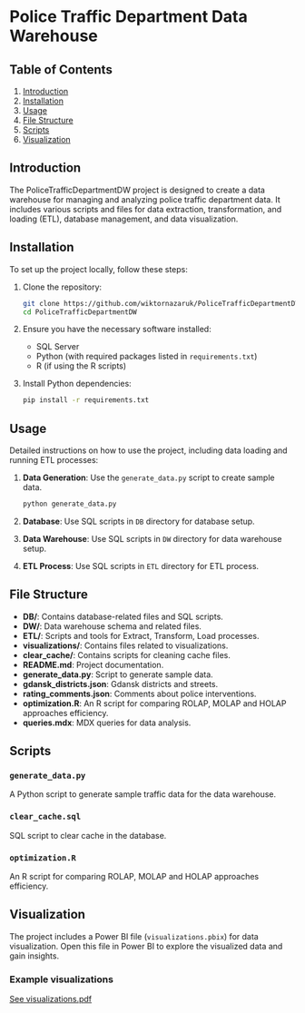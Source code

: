 # Police Traffic Department Data Warehouse

## Table of Contents

1. [Introduction](#introduction)
2. [Installation](#installation)
3. [Usage](#usage)
4. [File Structure](#file-structure)
5. [Scripts](#scripts)
6. [Visualization](#visualization)

## Introduction

The PoliceTrafficDepartmentDW project is designed to create a data warehouse for managing and analyzing police traffic department data. It includes various scripts and files for data extraction, transformation, and loading (ETL), database management, and data visualization.

## Installation

To set up the project locally, follow these steps:

1. Clone the repository:

   ```bash
   git clone https://github.com/wiktornazaruk/PoliceTrafficDepartmentDW.git
   cd PoliceTrafficDepartmentDW
   ```

2. Ensure you have the necessary software installed:

   - SQL Server
   - Python (with required packages listed in `requirements.txt`)
   - R (if using the R scripts)

3. Install Python dependencies:
   ```bash
   pip install -r requirements.txt
   ```

## Usage

Detailed instructions on how to use the project, including data loading and running ETL processes:

1. **Data Generation**: Use the `generate_data.py` script to create sample data.

   ```bash
   python generate_data.py
   ```

2. **Database**: Use SQL scripts in `DB` directory for database setup.

3. **Data Warehouse**: Use SQL scripts in `DW` directory for data warehouse setup.

4. **ETL Process**: Use SQL scripts in `ETL` directory for ETL process.

## File Structure

- **DB/**: Contains database-related files and SQL scripts.
- **DW/**: Data warehouse schema and related files.
- **ETL/**: Scripts and tools for Extract, Transform, Load processes.
- **visualizations/**: Contains files related to visualizations.
- **clear_cache/**: Contains scripts for cleaning cache files.
- **README.md**: Project documentation.
- **generate_data.py**: Script to generate sample data.
- **gdansk_districts.json**: Gdansk districts and streets.
- **rating_comments.json**: Comments about police interventions.
- **optimization.R**: An R script for comparing ROLAP, MOLAP and HOLAP approaches efficiency.
- **queries.mdx**: MDX queries for data analysis.

## Scripts

### `generate_data.py`

A Python script to generate sample traffic data for the data warehouse.

### `clear_cache.sql`

SQL script to clear cache in the database.

### `optimization.R`

An R script for comparing ROLAP, MOLAP and HOLAP approaches efficiency.

## Visualization

The project includes a Power BI file (`visualizations.pbix`) for data visualization. Open this file in Power BI to explore the visualized data and gain insights.

### Example visualizations

<a href="/visualizations/visualizations.pdf" target="_blank">See visualizations.pdf</a>
